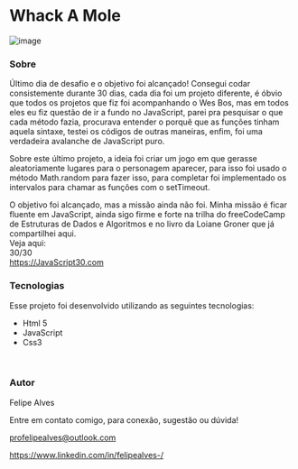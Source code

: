 # Whack A Mole
![image](https://user-images.githubusercontent.com/78622458/177818018-ee8e16cd-22cf-4e11-9be3-1190ef4b6b8d.png)
### Sobre
Último dia de desafio e o objetivo foi alcançado! Consegui codar consistemente durante 30 dias, cada dia foi um projeto diferente, é óbvio que todos os projetos que fiz foi acompanhando o Wes Bos, mas em todos eles eu fiz questão de ir a fundo no JavaScript, parei pra pesquisar o que cada método fazia, procurava entender o porquê que as funções tinham aquela sintaxe, testei os códigos de outras maneiras, enfim, foi uma verdadeira avalanche de JavaScript puro.

Sobre este último projeto, a ideia foi criar um jogo em que gerasse aleatoriamente lugares para o personagem aparecer, para isso foi usado o método Math.random para fazer isso, para completar foi implementado os intervalos para chamar as funções com o setTimeout.

O objetivo foi alcançado, mas a missão ainda não foi. Minha missão é ficar fluente em JavaScript, ainda sigo firme e forte na trilha do freeCodeCamp de Estruturas de Dados e Algoritmos e no livro da Loiane Groner que já compartilhei aqui.
<br/>
Veja aqui: 
<br/>
30/30 <br/>
https://JavaScript30.com 

### Tecnologias
Esse projeto foi desenvolvido utilizando as seguintes tecnologias:

+ Html 5
+ JavaScript
+ Css3
 <br/>
 
### Autor
Felipe Alves <br/>

Entre em contato comigo, para conexão, sugestão ou dúvida! <br/>

profelipealves@outlook.com <br/>

https://www.linkedin.com/in/felipealves-/

